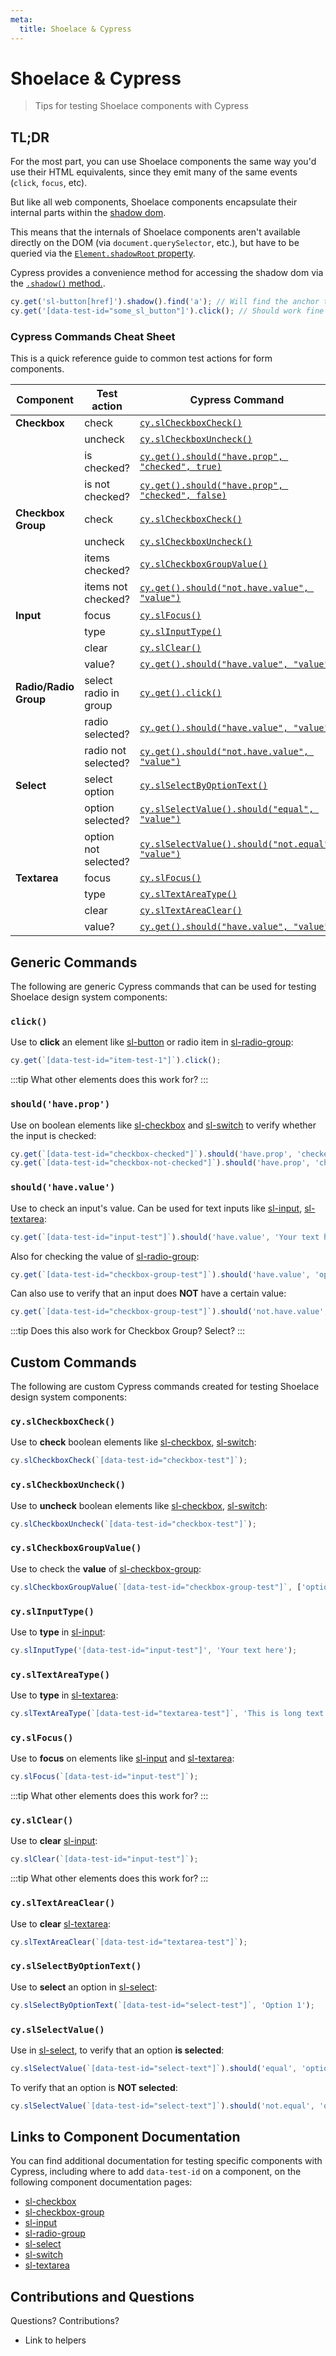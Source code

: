 ```yaml
---
meta:
  title: Shoelace & Cypress
---
```


# Shoelace & Cypress

> Tips for testing Shoelace components with Cypress

## TL;DR

For the most part, you can use Shoelace components the same way you'd use their HTML equivalents, since they emit many of the same events (`click`, `focus`, etc).

But like all web components, Shoelace components encapsulate their internal parts within the [shadow dom](https://css-tricks.com/styling-in-the-shadow-dom-with-css-shadow-parts/).

This means that the internals of Shoelace components aren't available directly on the DOM (via `document.querySelector`, etc.), but have to be queried via the [`Element.shadowRoot` property](https://developer.mozilla.org/en-US/docs/Web/API/Element/shadowRoot).

Cypress provides a convenience method for accessing the shadow dom via the [`.shadow()` method.](https://docs.cypress.io/api/commands/shadow).

```js
cy.get('sl-button[href]').shadow().find('a'); // Will find the anchor tag within a link button
cy.get('[data-test-id="some_sl_button"]').click(); // Should work fine on a button where id is set at the top level
```

### Cypress Commands Cheat Sheet

<div class="cy-table-desc">This is a quick reference guide to common test actions for form components.</div>

| Component             | Test action                        | Cypress Command                                                        |
| --------------------- | ---------------------------------- | ---------------------------------------------------------------------- |
| **Checkbox**          | <span>check</span>                 | [`cy.slCheckboxCheck()`](#cy_slcheckboxcheck)                          |
|                       | <span>uncheck</span>               | [`cy.slCheckboxUncheck()`](#cy_slcheckboxuncheck)                      |
|                       | <span>is checked?</span>           | [`cy.get().should("have.prop", "checked", true)`](#shouldhave_prop)    |
|                       | <span>is not checked?</span>       | [`cy.get().should("have.prop", "checked", false)`](#shouldhave_prop)   |
| **Checkbox Group**    | <span>check</span>                 | [`cy.slCheckboxCheck()`](#cy_slcheckboxcheck)                          |
|                       | <span>uncheck</span>               | [`cy.slCheckboxUncheck()`](#cy_slcheckboxuncheck)                      |
|                       | <span>items checked?</span>        | [`cy.slCheckboxGroupValue()`](#cy_slcheckboxgroupvalue)                |
|                       | <span>items not checked?</span>    | [`cy.get().should("not.have.value", "value")`](#shouldhave_value)      |
| **Input**             | <span>focus</span>                 | [`cy.slFocus()`](#cy_slfocus)                                          |
|                       | <span>type</span>                  | [`cy.slInputType()`](#cy_slinputtype)                                  |
|                       | <span>clear</span>                 | [`cy.slClear()`](#cy_slclear)                                          |
|                       | <span>value?</span>                | [`cy.get().should("have.value", "value")`](#shouldhave_value)          |
| **Radio/Radio Group** | <span>select radio in group</span> | [`cy.get().click()`](#click)                                           |
|                       | <span>radio selected?</span>       | [`cy.get().should("have.value", "value")`](#shouldhave_value)          |
|                       | <span>radio not selected?</span>   | [`cy.get().should("not.have.value", "value")`](#shouldhave_value)      |
| **Select**            | <span>select option</span>         | [`cy.slSelectByOptionText()`](#cy_slselectbyoptiontext)                |
|                       | <span>option selected?</span>      | [`cy.slSelectValue().should("equal", "value")`](#cy_slselectvalue)     |
|                       | <span>option not selected?</span>  | [`cy.slSelectValue().should("not.equal", "value")`](#cy_slselectvalue) |
| **Textarea**          | <span>focus</span>                 | [`cy.slFocus()`](#cy_slfocus)                                          |
|                       | <span>type</span>                  | [`cy.slTextAreaType()`](#cy_sltextareatype)                            |
|                       | <span>clear</span>                 | [`cy.slTextAreaClear()`](#cy_sltextareaclear)                          |
|                       | <span>value?</span>                | [`cy.get().should("have.value", "value")`](#shouldhave_value)          |

## Generic Commands

The following are generic Cypress commands that can be used for testing Shoelace design system components:

### `click()`

Use to **click** an element like [sl-button](/components/button) or radio item in [sl-radio-group](/components/radio-group/#with-cypress):

```js
cy.get(`[data-test-id="item-test-1"]`).click();
```

:::tip
What other elements does this work for?
:::

### `should('have.prop')`

Use on boolean elements like [sl-checkbox](/components/checkbox/#with-cypress) and [sl-switch](/components/switch/#with-cypress) to verify whether the input is checked:

```js
cy.get(`[data-test-id="checkbox-checked"]`).should('have.prop', 'checked', true);
cy.get(`[data-test-id="checkbox-not-checked"]`).should('have.prop', 'checked', false);
```

### `should('have.value')`

Use to check an input's value. Can be used for text inputs like [sl-input](/components/input/#with-cypress), [sl-textarea](/components/textarea/#with-cypress):

```js
cy.get(`[data-test-id="input-test"]`).should('have.value', 'Your text here');
```

Also for checking the value of [sl-radio-group](/components/radio-group/#with-cypress):

```js
cy.get(`[data-test-id="checkbox-group-test"]`).should('have.value', 'option-3');
```

Can also use to verify that an input does **NOT** have a certain value:

```js
cy.get(`[data-test-id="checkbox-group-test"]`).should('not.have.value', 'option-1');
```

:::tip
Does this also work for Checkbox Group? Select?
:::

## Custom Commands

The following are custom Cypress commands created for testing Shoelace design system components:

### `cy.slCheckboxCheck()`

Use to **check** boolean elements like [sl-checkbox](/components/checkbox/#with-cypress), [sl-switch](/components/switch/#with-cypress):

```js
cy.slCheckboxCheck(`[data-test-id="checkbox-test"]`);
```

### `cy.slCheckboxUncheck()`

Use to **uncheck** boolean elements like [sl-checkbox](/components/checkbox/#with-cypress), [sl-switch](/components/switch/#with-cypress):

```js
cy.slCheckboxUncheck(`[data-test-id="checkbox-test"]`);
```

### `cy.slCheckboxGroupValue()`

Use to check the **value** of [sl-checkbox-group](/components/checkbox-group/#with-cypress):

```js
cy.slCheckboxGroupValue(`[data-test-id="checkbox-group-test"]`, ['option-1', 'option-2']);
```

### `cy.slInputType()`

Use to **type** in [sl-input](/components/input/#with-cypress):

```js
cy.slInputType('[data-test-id="input-test"]', 'Your text here');
```

### `cy.slTextAreaType()`

Use to **type** in [sl-textarea](/components/textarea/#with-cypress):

```js
cy.slTextAreaType(`[data-test-id="textarea-test"]`, 'This is long text to type into the textarea for testing.');
```

### `cy.slFocus()`

Use to **focus** on elements like [sl-input](/components/input/#with-cypress) and [sl-textarea](/components/textarea/#with-cypress):

```js
cy.slFocus(`[data-test-id="input-test"]`);
```

:::tip
What other elements does this work for?
:::

### `cy.slClear()`

Use to **clear** [sl-input](/components/input/#with-cypress):

```js
cy.slClear(`[data-test-id="input-test"]`);
```

:::tip
What other elements does this work for?
:::

### `cy.slTextAreaClear()`

Use to **clear** [sl-textarea](/components/textarea/#with-cypress):

```js
cy.slTextAreaClear(`[data-test-id="textarea-test"]`);
```

### `cy.slSelectByOptionText()`

Use to **select** an option in [sl-select](/components/select/#with-cypress):

```js
cy.slSelectByOptionText(`[data-test-id="select-test"]`, 'Option 1');
```

### `cy.slSelectValue()`

Use in [sl-select](/components/select/#with-cypress), to verify that an option **is selected**:

```js
cy.slSelectValue(`[data-test-id="select-text"]`).should('equal', 'option-1');
```

To verify that an option is **NOT selected**:

```js
cy.slSelectValue(`[data-test-id="select-text"]`).should('not.equal', 'option-2');
```

## Links to Component Documentation

You can find additional documentation for testing specific components with Cypress, including where to add `data-test-id` on a component, on the following component documentation pages:

- [sl-checkbox](/components/checkbox/#with-cypress)
- [sl-checkbox-group](/components/checkbox-group/#with-cypress)
- [sl-input](/components/input/#with-cypress)
- [sl-radio-group](/components/radio-group/#with-cypress)
- [sl-select](/components/select/#with-cypress)
- [sl-switch](/components/switch/#with-cypress)
- [sl-textarea](/components/textarea/#with-cypress)

## Contributions and Questions

Questions? Contributions?

- Link to helpers
